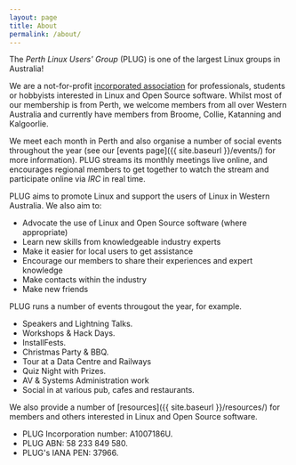 ```yaml
---
layout: page
title: About
permalink: /about/
---
```


The _Perth Linux Users' Group_ (PLUG) is one of the largest Linux groups in Australia!

We are a not-for-profit [incorporated association](http://www.search.asic.gov.au/cgi-bin/gns030c?state_number=A1007186U&juris=6&hdtext=WA&srchsrc=1) for professionals, students or hobbyists interested in Linux and Open Source software. Whilst most of our membership is from Perth, we welcome members from all over Western Australia and currently have members from Broome, Collie, Katanning and Kalgoorlie.

We meet each month in Perth and also organise a number of social events throughout the year (see our [events page]({{ site.baseurl }}/events/) for more information). PLUG streams its monthly meetings live online, and encourages regional members to get together to watch the stream and participate online via _IRC_ in real time.

PLUG aims to promote Linux and support the users of Linux in Western Australia. We also aim to:

*   Advocate the use of Linux and Open Source software (where appropriate)
*   Learn new skills from knowledgeable industry experts
*   Make it easier for local users to get assistance
*   Encourage our members to share their experiences and expert knowledge
*   Make contacts within the industry
*   Make new friends

PLUG runs a number of events througout the year, for example.

*   Speakers and Lightning Talks.
*   Workshops & Hack Days.
*   InstallFests.
*   Christmas Party & BBQ.
*   Tour at a Data Centre and Railways
*   Quiz Night with Prizes.
*   AV & Systems Administration work
*   Social in at various pub, cafes and restaurants.

We also provide a number of [resources]({{ site.baseurl }}/resources/) for members and others interested in Linux and Open Source software.

*   PLUG Incorporation number: A1007186U. 
*   PLUG ABN: 58 233 849 580. 
*   PLUG's IANA PEN: 37966.


